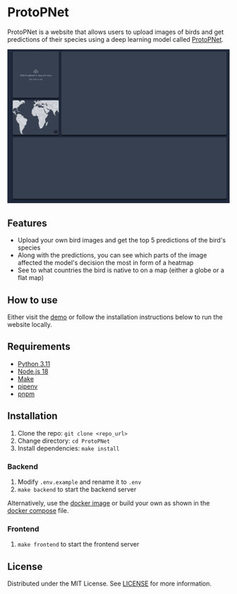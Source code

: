 # ProtoPNet
ProtoPNet is a website that allows users to upload images of birds and get predictions of their species using a deep learning model called [ProtoPNet](https://github.com/cfchen-duke/ProtoPNet).

![Demo](/assets/demo.gif)

## Features
- Upload your own bird images and get the top 5 predictions of the bird's species
- Along with the predictions, you can see which parts of the image affected the model's decision the most in form of a heatmap
- See to what countries the bird is native to on a map (either a globe or a flat map)

## How to use
Either visit the [demo](https://proto-p-net.vercel.app/) or follow the installation instructions below to run the website locally.

## Requirements
- [Python 3.11](https://www.python.org/downloads/)
- [Node.js 18](https://nodejs.org/en/)
- [Make](https://www.gnu.org/software/make/)
- [pipenv](https://pipenv.pypa.io/en/latest/)
- [pnpm](https://pnpm.io/)

## Installation
1. Clone the repo: `git clone <repo_url>`
2. Change directory: `cd ProtoPNet`
3. Install dependencies: `make install`

### Backend
1. Modify `.env.example` and rename it to `.env`
2. `make backend` to start the backend server

Alternatively, use the [docker image](https://hub.docker.com/r/tymec/protopnet-api) or build your own as shown in the [docker compose](/backend/docker-compose.yml) file.

### Frontend
1. `make frontend` to start the frontend server

## License
Distributed under the MIT License. See [LICENSE](/LICENSE) for more information.
